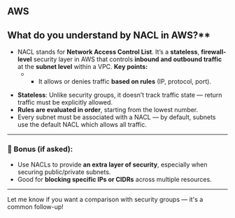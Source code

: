 ## AWS
## What do you understand by NACL in AWS?**
- NACL stands for **Network Access Control List**. It’s a **stateless**, **firewall-level** security layer in AWS that controls **inbound and outbound traffic** at the **subnet level** within a VPC.
**Key points:**
  - * It allows or denies traffic **based on rules** (IP, protocol, port).
* **Stateless**: Unlike security groups, it doesn’t track traffic state — return traffic must be explicitly allowed.
* **Rules are evaluated in order**, starting from the lowest number.
* Every subnet must be associated with a NACL — by default, subnets use the default NACL which allows all traffic.

---

### 🧠 Bonus (if asked):

* Use NACLs to provide **an extra layer of security**, especially when securing public/private subnets.
* Good for **blocking specific IPs or CIDRs** across multiple resources.

---

Let me know if you want a comparison with security groups — it's a common follow-up!

